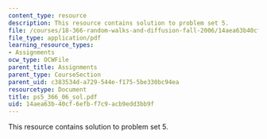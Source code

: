 ```yaml
---
content_type: resource
description: This resource contains solution to problem set 5.
file: /courses/18-366-random-walks-and-diffusion-fall-2006/14aea63b40cf6efbf7c9acb9edd3bb9f_ps5_366_06_sol.pdf
file_type: application/pdf
learning_resource_types:
- Assignments
ocw_type: OCWFile
parent_title: Assignments
parent_type: CourseSection
parent_uid: c383534d-a729-544e-f175-5be330bc94ea
resourcetype: Document
title: ps5_366_06_sol.pdf
uid: 14aea63b-40cf-6efb-f7c9-acb9edd3bb9f
---
```

This resource contains solution to problem set 5.

